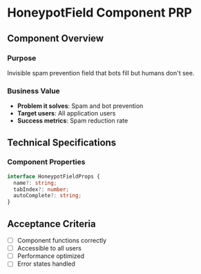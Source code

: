 # HoneypotField Component PRP

## Component Overview

### Purpose
Invisible spam prevention field that bots fill but humans don't see.

### Business Value
- **Problem it solves**: Spam and bot prevention
- **Target users**: All application users
- **Success metrics**: Spam reduction rate

## Technical Specifications

### Component Properties
```typescript
interface HoneypotFieldProps {
  name?: string;
  tabIndex?: number;
  autoComplete?: string;
}
```

## Acceptance Criteria
- [ ] Component functions correctly
- [ ] Accessible to all users
- [ ] Performance optimized
- [ ] Error states handled

